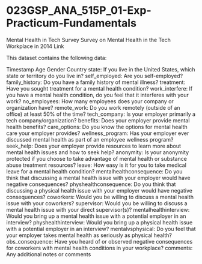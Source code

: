 # 023GSP_ANA_515P_01-Exp-Practicum-Fundamentals

Mental Health in Tech Survey
Survey on Mental Health in the Tech Workplace in 2014 Link

This dataset contains the following data:

Timestamp
Age
Gender
Country
state: If you live in the United States, which state or territory do you live in?
self_employed: Are you self-employed?
family_history: Do you have a family history of mental illness?
treatment: Have you sought treatment for a mental health condition?
work_interfere: If you have a mental health condition, do you feel that it interferes with your work?
no_employees: How many employees does your company or organization have?
remote_work: Do you work remotely (outside of an office) at least 50% of the time?
tech_company: Is your employer primarily a tech company/organization?
benefits: Does your employer provide mental health benefits?
care_options: Do you know the options for mental health care your employer provides?
wellness_program: Has your employer ever discussed mental health as part of an employee wellness program?
seek_help: Does your employer provide resources to learn more about mental health issues and how to seek help?
anonymity: Is your anonymity protected if you choose to take advantage of mental health or substance abuse treatment resources?
leave: How easy is it for you to take medical leave for a mental health condition?
mentalhealthconsequence: Do you think that discussing a mental health issue with your employer would have negative consequences?
physhealthconsequence: Do you think that discussing a physical health issue with your employer would have negative consequences?
coworkers: Would you be willing to discuss a mental health issue with your coworkers?
supervisor: Would you be willing to discuss a mental health issue with your direct supervisor(s)?
mentalhealthinterview: Would you bring up a mental health issue with a potential employer in an interview?
physhealthinterview: Would you bring up a physical health issue with a potential employer in an interview?
mentalvsphysical: Do you feel that your employer takes mental health as seriously as physical health?
obs_consequence: Have you heard of or observed negative consequences for coworkers with mental health conditions in your workplace?
comments: Any additional notes or comments

